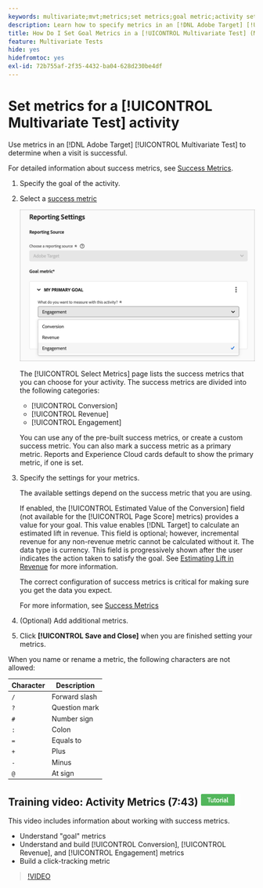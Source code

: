 ```yaml
---
keywords: multivariate;mvt;metrics;set metrics;goal metric;activity settings;success metric;conversion;revenue;engagement
description: Learn how to specify metrics in an [!DNL Adobe Target] [!UICONTROL Multivariate Test] activity to determine when a visit is successful, such as [!UICONTROL Conversion], [!UICONTROL Revenue], and [!UICONTROL Engagement].
title: How Do I Set Goal Metrics in a [!UICONTROL Multivariate Test] (MVT) Activity?
feature: Multivariate Tests
hide: yes
hidefromtoc: yes
exl-id: 72b755af-2f35-4432-ba04-628d230be4df
---
```

# Set metrics for a [!UICONTROL Multivariate Test] activity

Use metrics in an [!DNL Adobe Target] [!UICONTROL Multivariate Test] to determine when a visit is successful.

For detailed information about success metrics, see [Success Metrics](/help/main/c-activities/r-success-metrics/success-metrics.md#reference_D011575C85DA48E989A244593D9B9924). 

1. Specify the goal of the activity.
1. Select a [success metric](/help/main/c-activities/r-success-metrics/success-metrics.md#reference_D011575C85DA48E989A244593D9B9924)

   ![Set Metrics list](/help/main/c-activities/c-multivariate-testing/t-create-multivariate-test/assets/mvt_metrics-list-new.png)

   The [!UICONTROL Select Metrics] page lists the success metrics that you can choose for your activity. The success metrics are divided into the following categories:

   * [!UICONTROL Conversion] 
   * [!UICONTROL Revenue] 
   * [!UICONTROL Engagement]

   You can use any of the pre-built success metrics, or create a custom success metric. You can also mark a success metric as a primary metric. Reports and Experience Cloud cards default to show the primary metric, if one is set.

1. Specify the settings for your metrics.

   The available settings depend on the success metric that you are using.

   If enabled, the [!UICONTROL Estimated Value of the Conversion] field (not available for the [!UICONTROL Page Score] metrics) provides a value for your goal. This value enables [!DNL Target] to calculate an estimated lift in revenue. This field is optional; however, incremental revenue for any non-revenue metric cannot be calculated without it. The data type is currency. This field is progressively shown after the user indicates the action taken to satisfy the goal. See [Estimating Lift in Revenue](/help/main/administrating-target/r-target-account-preferences/estimating-lift-in-revenue.md) for more information.

   The correct configuration of success metrics is critical for making sure you get the data you expect.

   For more information, see [Success Metrics](/help/main/c-activities/r-success-metrics/success-metrics.md#reference_D011575C85DA48E989A244593D9B9924)

1. (Optional) Add additional metrics.
1. Click **[!UICONTROL Save and Close]** when you are finished setting your metrics.

When you name or rename a metric, the following characters are not allowed:

   | Character | Description |
   |--- |--- |
   |`/`|Forward slash|
   |`?`|Question mark|
   |`#`|Number sign|
   |`:`|Colon|
   |`=`|Equals to|
   |`+`|Plus|
   |`-`|Minus|
   |`@`|At sign|

## Training video: Activity Metrics (7:43) ![Tutorial badge](/help/main/assets/tutorial.png)

This video includes information about working with success metrics.

* Understand "goal" metrics 
* Understand and build [!UICONTROL Conversion], [!UICONTROL Revenue], and [!UICONTROL Engagement] metrics 
* Build a click-tracking metric

>[!VIDEO](https://video.tv.adobe.com/v/17380)
